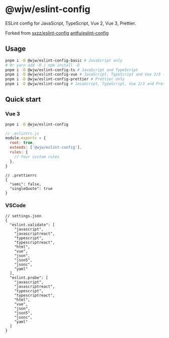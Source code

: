 # @wjw/eslint-config

ESLint config for JavaScript, TypeScript, Vue 2, Vue 3, Prettier.

Forked from [sxzz/eslint-config](https://github.com/sxzz/eslint-config)
[antfu/eslint-config](https://github.com/antfu/eslint-config)

## Usage

```bash
pnpm i -D @wjw/eslint-config-basic # JavaScript only
# Or yarn add -D / npm install -D
pnpm i -D @wjw/eslint-config-ts # JavaScript and TypeScript
pnpm i -D @wjw/eslint-config-vue # JavaScript, TypeScript and Vue 2/3 (Auto detect)
pnpm i -D @wjw/eslint-config-prettier # Prettier only
pnpm i -D @wjw/eslint-config # JavaScript, TypeScript, Vue 2/3 and Prettier
```

## Quick start

### Vue 3

```bash
pnpm i -D @wjw/eslint-config
```

```javascript
// .eslintrc.js
module.exports = {
  root: true,
  extends: ['@wjw/eslint-config'],
  rules: {
    // Your custom rules
  },
}
```

```jsonc
// .prettierrc
{
  "semi": false,
  "singleQuote": true
}
```

### VSCode

```jsonc
// settings.json
{
  "eslint.validate": [
    "javascript",
    "javascriptreact",
    "typescript",
    "typescriptreact",
    "html",
    "vue",
    "json",
    "json5",
    "jsonc",
    "yaml"
  ],
  "eslint.probe": [
    "javascript",
    "javascriptreact",
    "typescript",
    "typescriptreact",
    "html",
    "vue",
    "json",
    "json5",
    "jsonc",
    "yaml"
  ]
}
```
